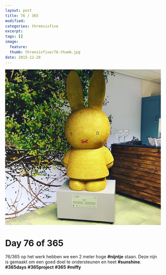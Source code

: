 ```yaml
---
layout: post
title: 76 / 365
modified:
categories: threesixfive
excerpt:
tags: []
image:
  feature: 
  thumb: threesixfive/76-thumb.jpg
date: 2015-12-28
---
```


![76](/images/threesixfive/76.jpg)

# Day 76 of 365

76/365 op het werk hebben we een 2 meter hoge **\#nijntje** staan. Deze nijn is gemaakt om een goed doel te ondersteunen en heet **\#sunshine**. **\#365days** **\#365project** **\#365** **\#miffy**
